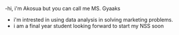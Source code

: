 -hi, i'm Akosua but you can call me MS. Gyaaks
- i'm intrested in using data analysis in solving marketing problems.
- i am a final year student looking forward to start my NSS soon

